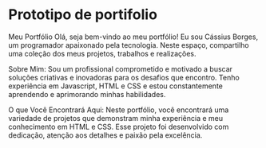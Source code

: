 # Prototipo de portifolio
 
 Meu Portfólio
Olá, seja bem-vindo ao meu portfólio! Eu sou Cássius Borges, um programador apaixonado pela tecnologia. Neste espaço, compartilho uma coleção dos meus projetos, trabalhos e realizações.

Sobre Mim:
Sou um profissional comprometido e motivado a buscar soluções criativas e inovadoras para os desafios que encontro. Tenho experiência em Javascript, HTML e CSS e estou constantemente aprendendo e aprimorando minhas habilidades.

O que Você Encontrará Aqui:
Neste portfólio, você encontrará uma variedade de projetos que demonstram minha experiência e meu conhecimento em HTML e CSS. Esse projeto foi desenvolvido com dedicação, atenção aos detalhes e paixão pela excelência.